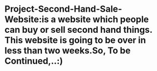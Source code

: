 # Project-Second-Hand-Sale-Website:is a website which people can buy or sell second hand things. This website is going to be over in less than two weeks.So, To be Continued,..:)
